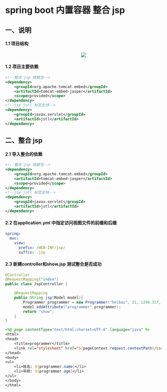 # spring boot 内置容器 整合 jsp

## 一、说明

#### 1.1 项目结构

<div align="center"> <img src="https://github.com/heibaiying/spring-samples-for-all/blob/master/pictures/spring-boot-jsp.png"/> </div>

#### 1.2 项目主要依赖

```xml
<!--整合 jsp 依赖包-->
<dependency>
    <groupId>org.apache.tomcat.embed</groupId>
    <artifactId>tomcat-embed-jasper</artifactId>
    <scope>provided</scope>
</dependency>
<!--jsp jstl 标签支持-->
<dependency>
    <groupId>javax.servlet</groupId>
    <artifactId>jstl</artifactId>
</dependency>
```

## 二、整合 jsp

#### 2.1 导入整合的依赖

```xml
<!--整合 jsp 依赖包-->
<dependency>
    <groupId>org.apache.tomcat.embed</groupId>
    <artifactId>tomcat-embed-jasper</artifactId>
    <scope>provided</scope>
</dependency>
<!--jsp jstl 标签支持-->
<dependency>
    <groupId>javax.servlet</groupId>
    <artifactId>jstl</artifactId>
</dependency>
```

#### 2.2 在application.yml 中指定访问视图文件的前缀和后缀 

```yml
spring:
  mvc:
    view:
      prefix: /WEB-INF/jsp/
      suffix: .jsp
```

#### 2.3  新建controller和show.jsp 测试整合是否成功

```java
@Controller
@RequestMapping("index")
public class JspController {

    @RequestMapping
    public String jsp(Model model){
        Programmer programmer = new Programmer("heibai", 21, 1298.31f, LocalDate.now());
        model.addAttribute("programmer",programmer);
        return "show";
    }
}
```

```jsp
<%@ page contentType="text/html;charset=UTF-8" language="java" %>
<html>
<head>
    <title>programmer</title>
    <link rel="stylesheet" href="${pageContext.request.contextPath}/css/show.css">
</head>
<body>
<ul>
    <li>姓名: ${programmer.name}</li>
    <li>年龄: ${programmer.age}</li>
</ul>
</body>
</html>
```


